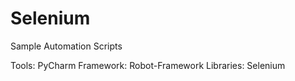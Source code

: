 # Selenium
Sample Automation Scripts

Tools: PyCharm
Framework: Robot-Framework
Libraries: Selenium 
